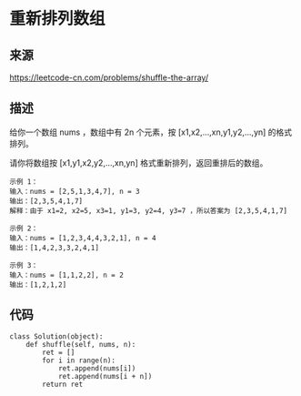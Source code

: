 # 重新排列数组

## 来源

https://leetcode-cn.com/problems/shuffle-the-array/

## 描述

给你一个数组 nums ，数组中有 2n 个元素，按 [x1,x2,...,xn,y1,y2,...,yn] 的格式排列。

请你将数组按 [x1,y1,x2,y2,...,xn,yn] 格式重新排列，返回重排后的数组。

 ```
示例 1：
输入：nums = [2,5,1,3,4,7], n = 3
输出：[2,3,5,4,1,7] 
解释：由于 x1=2, x2=5, x3=1, y1=3, y2=4, y3=7 ，所以答案为 [2,3,5,4,1,7]

示例 2：
输入：nums = [1,2,3,4,4,3,2,1], n = 4
输出：[1,4,2,3,3,2,4,1]

示例 3：
输入：nums = [1,1,2,2], n = 2
输出：[1,2,1,2]
 ```

## 代码

```
class Solution(object):
    def shuffle(self, nums, n):
        ret = []
        for i in range(n):
            ret.append(nums[i])
            ret.append(nums[i + n])
        return ret
```

